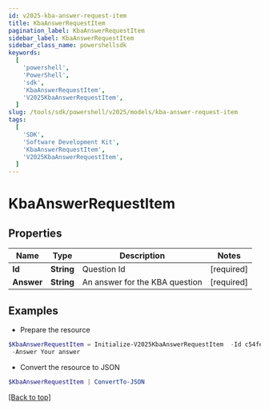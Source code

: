 ```yaml
---
id: v2025-kba-answer-request-item
title: KbaAnswerRequestItem
pagination_label: KbaAnswerRequestItem
sidebar_label: KbaAnswerRequestItem
sidebar_class_name: powershellsdk
keywords:
  [
    'powershell',
    'PowerShell',
    'sdk',
    'KbaAnswerRequestItem',
    'V2025KbaAnswerRequestItem',
  ]
slug: /tools/sdk/powershell/v2025/models/kba-answer-request-item
tags:
  [
    'SDK',
    'Software Development Kit',
    'KbaAnswerRequestItem',
    'V2025KbaAnswerRequestItem',
  ]
---
```


# KbaAnswerRequestItem

## Properties

| Name       | Type       | Description                    | Notes      |
| ---------- | ---------- | ------------------------------ | ---------- |
| **Id**     | **String** | Question Id                    | [required] |
| **Answer** | **String** | An answer for the KBA question | [required] |

## Examples

- Prepare the resource

```powershell
$KbaAnswerRequestItem = Initialize-V2025KbaAnswerRequestItem  -Id c54fee53-2d63-4fc5-9259-3e93b9994135 `
 -Answer Your answer
```

- Convert the resource to JSON

```powershell
$KbaAnswerRequestItem | ConvertTo-JSON
```

[[Back to top]](#)
